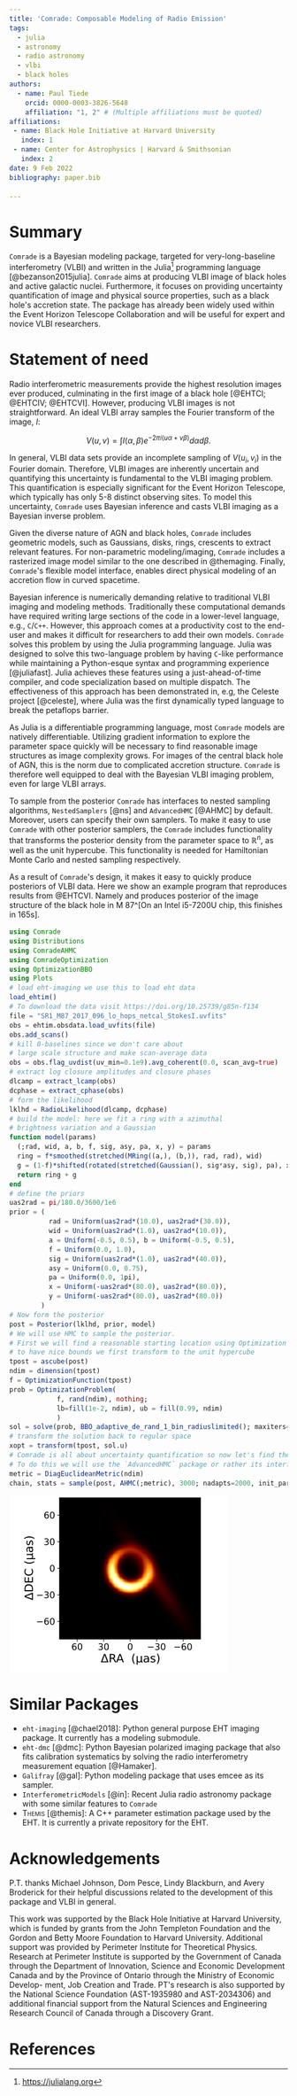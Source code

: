 ```yaml
---
title: 'Comrade: Composable Modeling of Radio Emission'
tags:
  - julia
  - astronomy
  - radio astronomy
  - vlbi
  - black holes
authors:
  - name: Paul Tiede
    orcid: 0000-0003-3826-5648
    affiliation: "1, 2" # (Multiple affiliations must be quoted)
affiliations:
 - name: Black Hole Initiative at Harvard University
   index: 1
 - name: Center for Astrophysics | Harvard & Smithsonian
   index: 2
date: 9 Feb 2022
bibliography: paper.bib

---
```


# Summary

`Comrade` is a Bayesian modeling package, targeted for very-long-baseline interferometry (VLBI) and written in the Julia[^1] programming language [@bezanson2015julia]. `Comrade` aims at producing VLBI image of black holes and active galactic nuclei. Furthermore, it focuses on providing uncertainty quantification of image and physical source properties, such as a black hole's accretion state. The package has already been widely used within the Event Horizon Telescope Collaboration and will be useful for expert and novice VLBI researchers.

[^1]: https://julialang.org


# Statement of need

Radio interferometric measurements provide the highest resolution images ever produced, culminating in the first image of a black hole [@EHTCI; @EHTCIV; @EHTCVI]. However, producing VLBI images is not straightforward.
An ideal VLBI array samples the Fourier transform of the image, $I$:

$$
V(u,v) = \int I(\alpha, \beta) e^{-2\pi i (u\alpha + v\beta)}d\alpha d\beta.
$$

In general, VLBI data sets provide an incomplete sampling of $V(u_i, v_i)$ in the Fourier domain. Therefore, VLBI images are inherently uncertain and quantifying this uncertainty is fundamental to the VLBI imaging problem. This quantification is especially significant for the Event Horizon Telescope, which typically has only 5-8 distinct observing sites. To model this uncertainty, `Comrade` uses Bayesian inference and casts VLBI imaging as a Bayesian inverse problem.

Given the diverse nature of AGN and black holes, `Comrade` includes geometric models, such as Gaussians, disks, rings, crescents to extract relevant features. For non-parametric modeling/imaging, `Comrade` includes a rasterized image model similar to the one described in @themaging. Finally,  `Comrade`'s flexible model interface, enables direct physical modeling of an accretion flow in curved spacetime.

Bayesian inference is numerically demanding relative to traditional VLBI imaging and modeling methods. Traditionally these computational demands have required writing large sections of the code in a lower-level language, e.g., `C`/`C++`. However, this approach comes at a productivity cost to the end-user and makes it difficult for researchers to add their own models. `Comrade` solves this problem by using the Julia programming language. Julia was designed to solve this two-language problem by having `C`-like performance while maintaining a Python-esque syntax and programming experience [@juliafast]. Julia achieves these features using a just-ahead-of-time compiler, and code specialization based on multiple dispatch. The effectiveness of this approach has been demonstrated in, e.g, the Celeste project [@celeste], where Julia was the first dynamically typed language to break the petaflops barrier.

As Julia is a differentiable programming language, most `Comrade` models are natively differentiable. Utilizing gradient information to explore the parameter space quickly will be necessary to find reasonable image structures as image complexity grows. For images of the central black hole of AGN, this is the norm due to complicated accretion structure. `Comrade` is therefore well equipped to deal with the Bayesian VLBI imaging problem, even for large VLBI arrays.

To sample from the posterior `Comrade` has interfaces to nested sampling algorithms, `NestedSamplers` [@ns] and `AdvancedHMC` [@AHMC] by default. Moreover, users can specify their own samplers. To make it easy to use `Comrade` with other posterior samplers, the `Comrade` includes functionality that transforms the posterior density from the parameter space to $\mathbb{R}^n$, as well as the unit hypercube. This functionality is needed for Hamiltonian Monte Carlo and nested sampling respectively.

As a result of `Comrade`'s design, it makes it easy to quickly produce posteriors of VLBI data. Here we show an example program that reproduces results from @EHTCVI. Namely and produces posterior of the image structure of the black hole in M 87^[On an Intel i5-7200U chip, this finishes in 165s].

```julia
using Comrade
using Distributions
using ComradeAHMC
using ComradeOptimization
using OptimizationBBO
using Plots
# load eht-imaging we use this to load eht data
load_ehtim()
# To download the data visit https://doi.org/10.25739/g85n-f134
file = "SR1_M87_2017_096_lo_hops_netcal_StokesI.uvfits"
obs = ehtim.obsdata.load_uvfits(file)
obs.add_scans()
# kill 0-baselines since we don't care about 
# large scale structure and make scan-average data
obs = obs.flag_uvdist(uv_min=0.1e9).avg_coherent(0.0, scan_avg=true)
# extract log closure amplitudes and closure phases
dlcamp = extract_lcamp(obs)
dcphase = extract_cphase(obs)
# form the likelihood
lklhd = RadioLikelihood(dlcamp, dcphase)
# build the model: here we fit a ring with a azimuthal 
# brightness variation and a Gaussian
function model(params)
  (;rad, wid, a, b, f, sig, asy, pa, x, y) = params
  ring = f*smoothed(stretched(MRing((a,), (b,)), rad, rad), wid)
  g = (1-f)*shifted(rotated(stretched(Gaussian(), sig*asy, sig), pa), x, y)
  return ring + g
end
# define the priors
uas2rad = pi/180.0/3600/1e6
prior = (
          rad = Uniform(uas2rad*(10.0), uas2rad*(30.0)),
          wid = Uniform(uas2rad*(1.0), uas2rad*(10.0)),
          a = Uniform(-0.5, 0.5), b = Uniform(-0.5, 0.5),
          f = Uniform(0.0, 1.0),
          sig = Uniform(uas2rad*(1.0), uas2rad*(40.0)),
          asy = Uniform(0.0, 0.75),
          pa = Uniform(0.0, 1pi),
          x = Uniform(-uas2rad*(80.0), uas2rad*(80.0)),
          y = Uniform(-uas2rad*(80.0), uas2rad*(80.0))
        )
# Now form the posterior
post = Posterior(lklhd, prior, model)
# We will use HMC to sample the posterior.
# First we will find a reasonable starting location using Optimization
# to have nice bounds we first transform to the unit hypercube
tpost = ascube(post)
ndim = dimension(tpost)
f = OptimizationFunction(tpost)
prob = OptimizationProblem(
            f, rand(ndim), nothing;
            lb=fill(1e-2, ndim), ub = fill(0.99, ndim)
            )
sol = solve(prob, BBO_adaptive_de_rand_1_bin_radiuslimited(); maxiters=50_000)
# transform the solution back to regular space
xopt = transform(tpost, sol.u)
# Comrade is all about uncertainty quantification so now let's find the posterior!
# To do this we will use the `AdvancedHMC` package or rather its interface to Comrade.
metric = DiagEuclideanMetric(ndim)
chain, stats = sample(post, AHMC(;metric), 3000; nadapts=2000, init_params=xopt)
```

![Output of the above code. The image is a random posterior draw for an image of M 87.](blackhole.png)


# Similar Packages

- `eht-imaging` [@chael2018]: Python general purpose EHT imaging package. It currently has a modeling submodule.
- `eht-dmc` [@dmc]: Python Bayesian polarized imaging package that also fits calibration systematics by solving the radio interferometry measurement equation [@Hamaker].
- `Galifray` [@gal]: Python modeling package that uses emcee as its sampler.
- `InterferometricModels` [@in]: Recent Julia radio astronomy package with some similar features to `Comrade`
- <span style="font-variant:small-caps;">Themis</span> [@themis]: A C++ parameter estimation package used by the EHT. It is currently a private repository for the EHT.


# Acknowledgements

P.T. thanks Michael Johnson, Dom Pesce, Lindy Blackburn, and Avery Broderick for their helpful discussions related to the development of this package and VLBI in general.

This work was supported by the Black Hole Initiative at Harvard University, which is funded by grants from the John Templeton Foundation and the Gordon and Betty
Moore Foundation to Harvard University. Additional support was provided by Perimeter Institute for Theoretical Physics. Research at Perimeter Institute is supported by the Government of Canada through the Department of Innovation, Science
and Economic Development Canada and by the Province
of Ontario through the Ministry of Economic Develop-
ment, Job Creation and Trade.  PT's research is also supported by the National Science Foundation (AST-1935980 and AST-2034306) and additional financial support from
the Natural Sciences and Engineering Research Council of
Canada through a Discovery Grant.

# References